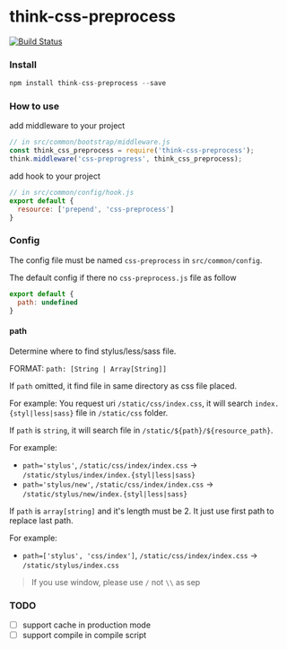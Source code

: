 # think-css-preprocess

[![Build Status](https://travis-ci.org/XGHeaven/think-css-preprocess.svg?branch=master)](https://travis-ci.org/XGHeaven/think-css-preprocess)

### Install

```javascript
npm install think-css-preprocess --save
```

### How to use

add middleware to your project

```javascript
// in src/common/bootstrap/middleware.js
const think_css_preprocess = require('think-css-preprocess');
think.middleware('css-preprogress', think_css_preprocess);
```

add hook to your project

```javascript
// in src/common/config/hook.js
export default {
  resource: ['prepend', 'css-preprocess']
}
```

### Config

The config file must be named `css-preprocess` in `src/common/config`.

The default config if there no `css-preprocess.js` file as follow

```javascript
export default {
  path: undefined
}
```

#### path

Determine where to find stylus/less/sass file.

FORMAT: `path: [String | Array[String]]`

If `path` omitted, it find file in same directory as css file placed.

For example: You request uri `/static/css/index.css`, it will search `index.{styl|less|sass}` file in `/static/css` folder.

If `path` is `string`, it will search file in `/static/${path}/${resource_path}`.

For example:
* `path='stylus'`, `/static/css/index/index.css` -> `/static/stylus/index/index.{styl|less|sass}`
* `path='stylus/new'`, `/static/css/index/index.css` -> `/static/stylus/new/index.{styl|less|sass}`

If `path` is `array[string]` and it's length must be 2. It just use first path to replace last path.

For example:
* `path=['stylus', 'css/index']`, `/static/css/index/index.css` -> `/static/stylus/index.css`

> If you use window, please use `/` not `\\` as sep

### TODO
* [ ] support cache in production mode
* [ ] support compile in compile script
